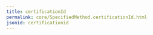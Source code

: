 ```yaml
---
title: certificationId
permalink: core/SpecifiedMethod.certificationId.html
jsonid: certificationid
---
```

